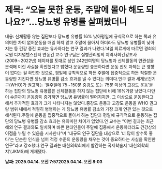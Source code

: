 # **제목: “오늘 못한 운동, 주말에 몰아 해도 되나요?”…당뇨병 유병률 살펴봤더니**

  내용: 신체활동 않는 집단보다 당뇨병 유병률 16% 낮아평일에 규칙적으로 하는 쪽과 유의미한 차이 없어운동을 매일 하지 않고 주말에 몰아서 하더라도 당뇨병 유병률이 낮아지는 등 건강 증진 효과는 유사하다는 연구 결과가 나왔다.14일 의료계에 따르면 경희의료원 디지털헬스센터 연동건 교수 연구팀은 질병관리청의 지역사회건강조사(2009∼2022년) 데이터를 토대로 성인 242만여명의 당뇨병과 신체활동의 연관성을 분석해 이런 사실을 확인했다고 밝혔다.운동량만 충분하다면 운동 빈도 자체는 큰 영향이 없다는 걸 확인한 것으로, 평일에 규칙적으로 하든 주말에 집중적으로 하든 적절한 운동량만 지킨다면 당뇨병 유병률 감소 효과를 낼 수 있다는 의미다.연구 결과 세계보건기구(WHO)가 권고하는 ‘일주일에 75∼150분 중강도 또는 75분 이상의 고강도 운동’을 하는 집단의 당뇨병 유병률은 신체활동을 하지 않는 집단에 비해 16%가량 낮았다.다만 이 수준까지 운동량이 증가하면 당뇨병 유병률이 떨어지지만, 그 이상으로 운동한다고 해서 추가적인 효과가 크게 나타나지는 않았다.중강도 운동과 고강도 운동을 WHO 권고량 범위 내에서 적절히 병행하는 게 당뇨병 유병률 감소와 가장 크게 연관 있는 것으로 해석된다.주말에 운동을 집중적으로 몰아서 하는 집단과 평일에 규칙적으로 운동하는 집단의 당뇨병 유병률 감소 효과는 유의미한 차이가 없었다.연 교수는 “이번 결과는 최근 해외 연구 결과와도 일치하며 바쁜 현대인들이 주말에 집중해서 운동하더라도 건강상의 이점을 누릴 수 있음을 시사한다”며 “대규모 인구 집단을 대상으로 ‘더 많이 할수록 좋다’는 단순한 인식을 넘어 적정 수준의 운동량을 채우는 것이 중요하다는 사실을 확인한 연구”라고 강조했다.연구 결과는 대한의학회에서 발간하는 국제학술지 ‘대한의학회지’(JKMS)에 게재됐다.

  **날짜: 2025.04.14. 오전 7:572025.04.14. 오전 8:03**